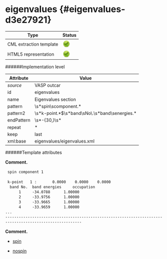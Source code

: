 # eigenvalues {#eigenvalues-d3e27921}


| Type                                                                                                                                                                                                  | Status                                                                                                                                                                                                |
|----|----|
| CML extraction template                                                                                                                                                                               | ![](/imgs/Total.png)                                                                                                                                                                                  |
| HTML5 representation                                                                                                                                                                                  | ![](/imgs/Total.png)                                                                                                                                                                                  |

######Implementation level

| Attribute                                                                                                                                                                                             | Value                                                                                                                                                                                                 |
|----|----|
| *source*                                                                                                                                                                                              | VASP outcar                                                                                                                                                                                           |
| id                                                                                                                                                                                                    | eigenvalues                                                                                                                                                                                           |
| name                                                                                                                                                                                                  | Eigenvalues section                                                                                                                                                                                   |
| pattern                                                                                                                                                                                               | \\s\*spin\\scomponent.\*                                                                                                                                                                              |
| pattern2                                                                                                                                                                                              | \\s\*k-point.\*\$\\s\*band\\sNo\\.\\s\*band\\senergies.\*                                                                                                                                             |
| endPattern                                                                                                                                                                                            | \\s\*-{30,}\\s\*                                                                                                                                                                                      |
| repeat                                                                                                                                                                                                | \*                                                                                                                                                                                                    |
| keep                                                                                                                                                                                                  | last                                                                                                                                                                                                  |
| xml:base                                                                                                                                                                                              | eigenvalues/eigenvalues.xml                                                                                                                                                                           |

######Template attributes

**Comment.**

     spin component 1

     k-point   1 :       0.0000    0.0000    0.0000
      band No.  band energies     occupation 
          1     -34.0788      1.00000
          2     -33.9756      1.00000
          3     -33.9665      1.00000
          4     -33.9659      1.00000
    ...
    --------------------------------------------------------------------------------------------------------
        
        

**Comment.**

-   [spin](/out/md/cml/vasp_outcar/spin-d3e27928.md)

<!-- -->

-   [nospin](/out/md/cml/vasp_outcar/nospin-d3e27990.md)


